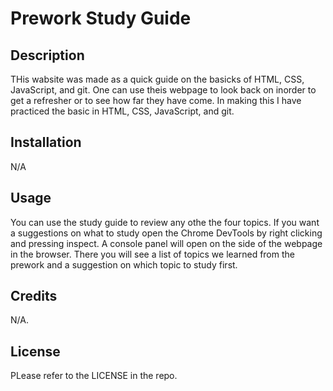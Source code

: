 # Prework Study Guide

## Description

THis wabsite was made as a quick guide on the basicks of HTML, CSS, JavaScript, and git. One can use theis webpage to look back on inorder to get a refresher or to see how far they have come. In making this I have practiced the basic in HTML, CSS, JavaScript, and git.



## Installation

N/A

## Usage

You can use the study guide to review any othe the four topics. If you want a suggestions on what to study  open the Chrome DevTools by right clicking and pressing inspect. A console panel will open on the side of the webpage in the browser. There you will see a list of topics we learned from the prework and a suggestion on which topic to study first.

## Credits

N/A.

## License

PLease refer to the LICENSE in the repo.

